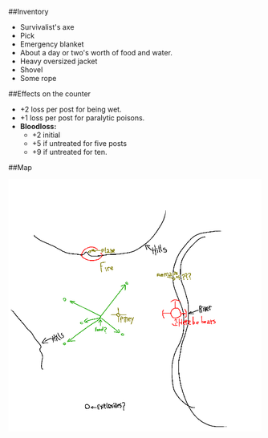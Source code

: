 ##Inventory

- Survivalist's axe
- Pick
- Emergency blanket
- About a day or two's worth of food and water. 
- Heavy oversized jacket
- Shovel
- Some rope

##Effects on the counter

- +2 loss per post for being wet.
- +1 loss per post for paralytic poisons.
- **Bloodloss:**
	- +2 initial
	- +5 if untreated for five posts
	- +9 if untreated for ten.


##Map

![Map](Images/MiscContent/Map.png)